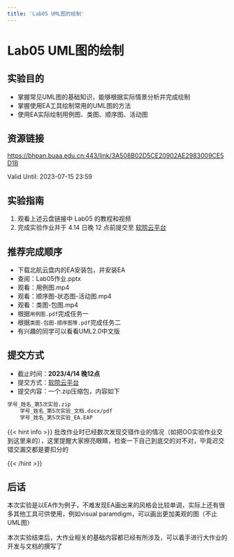 ```yaml
---
title: 'Lab05 UML图的绘制'
---
```


# Lab05 UML图的绘制

## 实验目的

- 掌握常见UML图的基础知识，能够根据实际情景分析并完成绘制
- 掌握使用EA工具绘制常用的UML图的方法
- 使用EA实际绘制用例图、类图、顺序图、活动图

## 资源链接

<a href="https://bhpan.buaa.edu.cn:443/link/2B8C3DF0CE32D21908D8007C843940A5" target="_blank">https://bhpan.buaa.edu.cn:443/link/3A508B02D5CE20902AE2983009CE5D1B</a>

Valid Until: 2023-07-15 23:59

## 实验指南

1. 观看上述云盘链接中 Lab05 的教程和视频
2. 完成实验作业并于 4.14 日晚 12 点前提交至 <a href="https://scs.buaa.edu.cn/" target="_blank">软院云平台</a>

## 推荐完成顺序

- 下载北航云盘内的EA安装包，并安装EA
- 查阅：Lab05作业.pptx
- 观看：用例图.mp4
- 观看：顺序图-状态图-活动图.mp4
- 观看：类图-包图.mp4
- 根据`用例图.pdf`完成任务一
- 根据`类图-包图-顺序图等.pdf`完成任务二
- 有兴趣的同学可以看看UML2.0中文版

## 提交方式

- 截止时间：**2023/4/14 晚12点**
- 提交方式：<a href="https://scs.buaa.edu.cn/" target="_blank">软院云平台</a>
- 提交内容：一个.zip压缩包，内容如下

```txt
学号_姓名_第5次实验.zip
    学号_姓名_第5次实验_文档.docx/pdf
    学号_姓名_第5次实验_EA.EAP
```

{{< hint info >}}
批改作业时已经数次发现交错作业的情况（如把OO实验作业交到这里来的），这里提醒大家擦亮眼睛，检查一下自己到底交的对不对，毕竟迟交错交漏交都是要扣分的

{{< /hint >}}

## 后话

本次实验是以EA作为例子，不难发现EA画出来的风格会比较单调，实际上还有很多其他工具可供使用，例如visual paramdigm，可以画出更加美观的图（不止UML图）

本次实验结束后，大作业相关的基础内容都已经有所涉及，可以着手进行大作业的开发与文档的撰写了